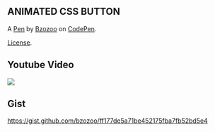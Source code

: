 ANIMATED CSS BUTTON
-------------------

A [Pen](https://codepen.io/bzozoo/pen/eYEPQGz) by [Bzozoo](https://codepen.io/bzozoo) on [CodePen](https://codepen.io).

[License](https://codepen.io/bzozoo/pen/eYEPQGz/license).

## Youtube Video
<a href="https://www.youtube.com/watch?v=oNivZIfM1PE"><img src="https://img.youtube.com/vi/oNivZIfM1PE/0.jpg"></a>


## Gist
https://gist.github.com/bzozoo/ff177de5a71be452175fba7fb52bd5e4
